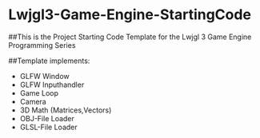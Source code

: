 # Lwjgl3-Game-Engine-StartingCode
##This is the Project Starting Code Template for the Lwjgl 3 Game Engine Programming Series

##Template implements:
* GLFW Window
* GLFW Inputhandler
* Game Loop
* Camera
* 3D Math (Matrices,Vectors)
* OBJ-File Loader
* GLSL-File Loader